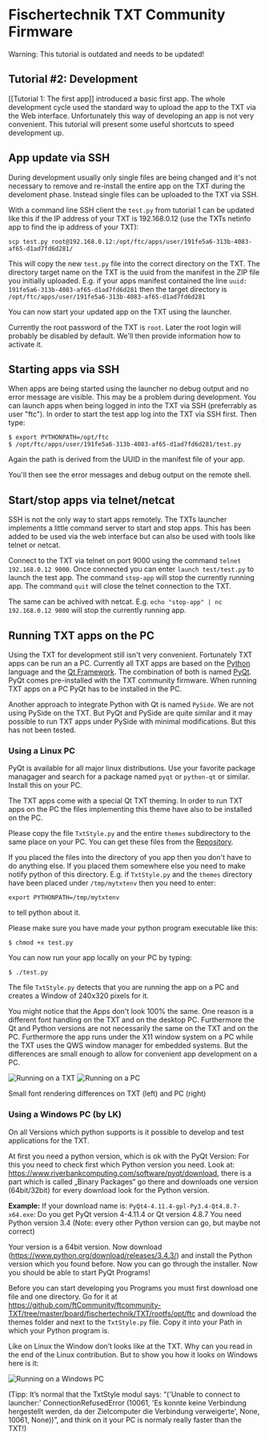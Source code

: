 # Fischertechnik TXT Community Firmware

Warning: This tutorial is outdated and needs to be updated!

## Tutorial #2: Development
[[Tutorial 1: The first app]] introduced a basic first app. The whole development cycle used the standard way to upload the app to the TXT via the Web interface. Unfortunately this way of developing an app is not very convenient. This tutorial will present some useful shortcuts to speed development up.

## App update via SSH

During development usually only single files are being changed and it's not necessary to remove and re-install the entire app on the TXT during the develoment phase. Instead single files can be uploaded to the TXT via SSH.

With a command line SSH client the `test.py` from tutorial 1 can be updated like this if the IP address of your TXT is 192.168.0.12 (use the TXTs netinfo app to find the ip address of your TXT):

```
scp test.py root@192.168.0.12:/opt/ftc/apps/user/191fe5a6-313b-4083-af65-d1ad7fd6d281/
```

This will copy the new `test.py` file into the correct directory on the TXT. The directory target name on the TXT is the uuid from the manifest in the ZIP file you initially uploaded. E.g. if your apps manifest contained the line  ```uuid: 191fe5a6-313b-4083-af65-d1ad7fd6d281``` then the target directory is `/opt/ftc/apps/user/191fe5a6-313b-4083-af65-d1ad7fd6d281`

You can now start your updated app on the TXT using the launcher.

Currently the root password of the TXT is `root`. Later the root login will probably be disabled by default. We'll then provide information how to activate it.

## Starting apps via SSH

When apps are being started using the launcher no debug output and no error message are visible. This may be a problem during development. You can launch apps when being logged in into the TXT via SSH (preferrably as user "ftc"). In order to start the test app log into the TXT via SSH first. Then type:

```
$ export PYTHONPATH=/opt/ftc
$ /opt/ftc/apps/user/191fe5a6-313b-4083-af65-d1ad7fd6d281/test.py
```

Again the path is derived from the UUID in the manifest file of your app.

You'll then see the error messages and debug output on the remote shell.

## Start/stop apps via telnet/netcat

SSH is not the only way to start apps remotely. The TXTs launcher implements a little command server to start and stop apps. This has been added to be used via the web interface but can also be used with tools like telnet or netcat.

Connect to the TXT via telnet on port 9000 using the command `telnet 192.168.0.12 9000`. Once connected you can enter `launch test/test.py` to launch the test app. The command `stop-app` will stop the currently running app. The command `quit` will close the telnet connection to the TXT.

The same can be achived with netcat. E.g. `echo "stop-app" | nc 192.168.0.12 9000` will stop the currently running app.

## Running TXT apps on the PC

Using the TXT for development still isn't very convenient. Fortunately TXT apps can be run an a PC. Currently all TXT apps are based on the [Python](https://www.python.org/) language and the [Qt Framework](http://www.qt.io/). The combination of both is named [PyQt](https://riverbankcomputing.com/software/pyqt/intro). PyQt comes pre-installed with the TXT community firmware. When running TXT apps on a PC PyQt has to be installed in the PC.

Another approach to integrate Python with Qt is named `PySide`. We are not using PySide on the TXT. But PyQt and PySide are quite similar and it may possible to run TXT apps under PySide with minimal modifications. But this has not been tested.

### Using a Linux PC

PyQt is available for all major linux distributions. Use your favorite package managager and search for a package named `pyqt` or `python-qt` or similar. Install this on your PC.

The TXT apps come with a special Qt TXT theming. In order to run TXT apps on the PC the files implementing this theme have also to be installed on the PC.

Please copy the file `TxtStyle.py` and the entire `themes` subdirectory to the same place on your PC. You can get these files from the [Repository](https://github.com/ftCommunity/ftcommunity-TXT/tree/master/board/fischertechnik/TXT/rootfs/opt/ftc).

If you placed the files into the directory of you app then you don't have to do anything else. If you placed them somewhere else you need to make notify python of this directory. E.g. if `TxtStyle.py` and the `themes` directory have been placed under `/tmp/mytxtenv` then you need to enter:

```
export PYTHONPATH=/tmp/mytxtenv
```
to tell python about it.

Please make sure you have made your python program executable like this:

```
$ chmod +x test.py
```

You can now run your app locally on your PC by typing:

```
$ ./test.py
```

The file `TxtStyle.py` detects that you are running the app on a PC and creates a Window of 240x320 pixels for it.

You might notice that the Apps don't look 100% the same. One reason is a different font handling on the TXT and on the desktop PC. Furthermore the Qt and Python versions are not necessarily the same on the TXT and on the PC. Furthermore the app runs under the X11 window system on a PC while the TXT uses the QWS window manager for embedded systems. But the differences are small enough to allow for convenient app development on a PC.

![Running on a TXT](tut2_img1.png) ![Running on a PC](tut2_img2.png)

Small font rendering differences on TXT (left) and PC (right)

### Using a Windows PC (by LK)

On all Versions which python supports is it possible to develop and test applications for the
TXT.

At first you need a python version, which is ok with the PyQt Version: For this you need to check first which Python version you need. Look at: https://www.riverbankcomputing.com/software/pyqt/download, there is a part which
is called „Binary Packages“ go there and downloads one version (64bit/32bit) for every download look for the Python version.

**Example:**
If your download name is: `PyQt4-4.11.4-gpl-Py3.4-Qt4.8.7-x64.exe`:
Do you get PyQt version 4-4.11.4 or Qt version 4.8.7
You need Python version 3.4 (Note: every other Python version can go, but maybe not
correct)

Your version is a 64bit version.
Now download (https://www.python.org/download/releases/3.4.3/) and install the Python
version which you found before.
Now you can go through the installer.
Now you should be able to start PyQt Programs!

Before you can start developing you Programs you must first download one file and one
directory. Go for it at https://github.com/ftCommunity/ftcommunity-TXT/tree/master/board/fischertechnik/TXT/rootfs/opt/ftc and download the themes folder and next to the `TxtStyle.py` file. Copy it into your Path in which your Python program is.

Like on Linux the Window don’t looks like at the TXT. Why can you read in the end of the
Linux contribution. But to show you how it looks on Windows here is it:

![Running on a Windows PC](tut2_img3.png)

(Tipp: It’s normal that the TxtStyle modul says: “('Unable to connect to launcher:’ ConnectionRefusedError (10061, 'Es konnte keine Verbindung hergestellt werden, da der Zielcomputer die Verbindung verweigerte', None, 10061, None))”, and think on it your PC is normaly really faster than the TXT!)
